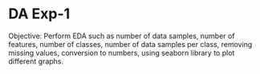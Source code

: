 # DA Exp-1

Objective: 
Perform EDA such as number of data samples, number of features, number of classes, number of data samples per class, removing missing values, conversion to numbers, using seaborn library to plot different graphs.
